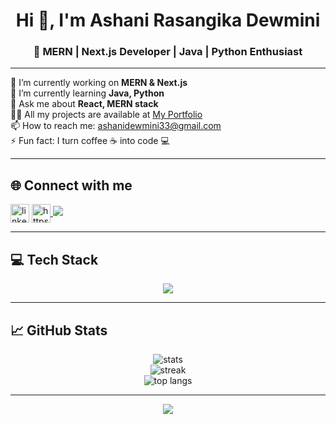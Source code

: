 <h1 align="center">Hi 👋, I'm Ashani Rasangika Dewmini</h1>
<h3 align="center">🚀 MERN | Next.js Developer | Java | Python Enthusiast</h3>

---

🔭 I’m currently working on **MERN & Next.js**<br>
🌱 I’m currently learning **Java, Python**<br>
💬 Ask me about **React, MERN stack**<br>
👨‍💻 All my projects are available at [My Portfolio](https://portfolio-ashani.vercel.app/)<br>
📫 How to reach me: ashanidewmini33@gmail.com<br>
⚡ Fun fact: I turn coffee ☕ into code 💻<br>

---
## 🌐 Connect with me
<p align="left">
<a href="https://linkedin.com/in/ashani-rasangika" target="blank"><img align="center" src="https://raw.githubusercontent.com/rahuldkjain/github-profile-readme-generator/master/src/images/icons/Social/linked-in-alt.svg" alt="linkedin.com/in/ashani-rasangika" height="30" width="30" /></a>
<a href="https://stackoverflow.com/users/21202969/ashani-rasangika" target="blank"><img align="center" src="https://raw.githubusercontent.com/rahuldkjain/github-profile-readme-generator/master/src/images/icons/Social/stack-overflow.svg" alt="https://stackoverflow.com/users/27252752/21202969/ashani-rasangika" height="30" width="30" /></a><a href="https://www.hackerrank.com/ashanidewmini33" target="_blank">
  <img src="https://img.shields.io/badge/-HackerRank-2EC866?style=for-the-badge&logo=HackerRank&logoColor=white"/>
</a>

</p>

---

## 💻 Tech Stack
<p align="center">
  <img src="https://skillicons.dev/icons?i=html,css,js,react,nextjs,nodejs,express,mongodb,mysql,java,python,c,cpp,php,spring,vue,figma,bootstrap,azure,firebase,git,postman,linux" /><br/>
</p>

---

## 📈 GitHub Stats
<p align="center">
  <img src="https://github-readme-stats.vercel.app/api?username=ashani-rasangika&show_icons=true&theme=dark&hide_border=false" alt="stats"/>
  <br/>
  <img src="https://github-readme-streak-stats.herokuapp.com/?user=ashani-rasangika&theme=dark&hide_border=false" alt="streak"/>
  <br/>
  <img src="https://github-readme-stats.vercel.app/api/top-langs/?username=ashani-rasangika&layout=compact&theme=dark&hide_border=false" alt="top langs"/>
</p>

---

<p align="center">
  <img src="https://visitcount.itsvg.in/api?id=ashani-rasangika&icon=0&color=0" />
</p>

